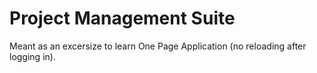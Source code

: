 <h1>Project Management Suite</h1>
<p>Meant as an excersize to learn One Page Application (no reloading after logging in).</p>
